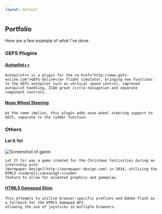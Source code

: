 ```yaml
---
layout: default
---
```


## Portfolio

Here are a few example of what I've done.

<h3>GEFS Plugins</h3>
<div class="row marketing">
  <div class="col-lg-6">
    <h4><a href="https://github.com/Qantas94Heavy/autopilot-pp">Autopilot++</a></h4>
   
    Autopilot++ is a plugin for the <a href="http://www.gefs-online.com">GEFS-Online</a> flight simulator, bringing new functions
    to the GEFS autopilot such as vertical speed control, improved autopilot handling, ICAO great circle navigation and separate
    component controls.
  </div>
  
  <div class="col-lg-6">
    <h4><a href="https://github.com/Qantas94Heavy/nose-wheel-steering">Nose Wheel Steering</a></h4>
    
    As the name implies, this plugin adds nose wheel steering support to GEFS, separate to the rudder function.
  </div>
</div>

<h3>Others</h3>
  

<div class="row marketing">
  <div class="col-lg-6">
    <h4>Let It Yo!</h4>
    <img src="{{ site.baseurl }}/img/let-it-yo.png" alt="Screenshot of game">
    
    Let It Yo! was a game created for the Christmas festivities during an internship with
    [Warmpaper Design](http://warmpaper-design.com) in 2014, utilising the HTML5 <code>&lt;canvas&gt;</code>
    feature to allow for animated graphics and gameplay.
  </div>
    
  <div class="col-lg-6">
    <h4><a href="https://github.com/Qantas94Heavy/gamepad-shim">HTML5 Gamepad Shim</a></h4>

    This attempts to utilise browser-specific prefixes and Adobe Flash as a fallback for the HTML5 Gamepad API,
    allowing the use of joysticks in multiple browsers.
  </div>
</div>